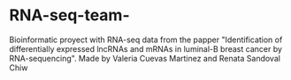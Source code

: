 # RNA-seq-team-
Bioinformatic proyect with RNA-seq data from the papper "Identification of differentially expressed lncRNAs and mRNAs in luminal-B breast cancer by RNA-sequencing".
Made by Valeria Cuevas Martinez and Renata Sandoval Chiw
